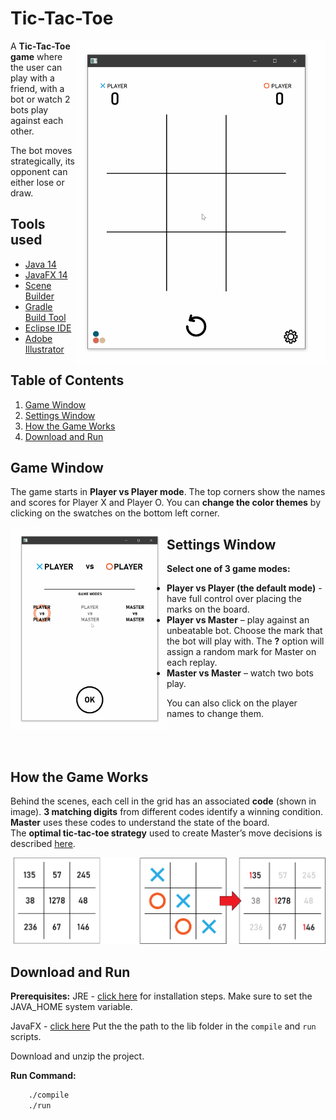 # Tic-Tac-Toe

<p align = "right">
  <img src="https://github.com/llisaeva/Tic-Tac-Toe/blob/master/demo/TicTacToe-Gameplay.gif" align ="right" alt="animated" width= "400"/>
</p>

A __Tic-Tac-Toe game__ where the user can play with a friend,
with a bot or watch 2 bots play against each other.

The bot moves strategically, its opponent can either lose or draw.

## Tools used
- [Java 14](https://www.oracle.com/java/technologies/javase-downloads.html)
- [JavaFX 14](https://openjfx.io/)
- [Scene Builder](https://gluonhq.com/products/scene-builder/)
- [Gradle Build Tool](https://gradle.org/)
- [Eclipse IDE](https://www.eclipse.org/eclipseide/)
- [Adobe Illustrator](https://www.adobe.com/products/illustrator.html)

## Table of Contents
1. [Game Window](#game-window)
2. [Settings Window](#settings-window)
3. [How the Game Works](#how-the-game-works)
4. [Download and Run](#download-and-run)

## Game Window
The game starts in __Player vs Player mode__. The top corners show the names and scores for Player X and Player O.
You can __change the color themes__ by clicking on the swatches on the bottom left corner.

<p align = "right">
  <img src="https://github.com/llisaeva/Tic-Tac-Toe/blob/master/demo/TicTacToe-Options.gif" align ="left" alt="animated" width= "250"/>
</p>

## Settings Window
__Select one of 3 game modes:__
- __Player vs Player (the default mode)__ - have full control over placing the marks on the board.
- __Player vs Master__ – play against an unbeatable bot. Choose the mark that the bot will play with. The __?__ option will assign a random mark for Master on each replay.
- __Master vs Master__ – watch two bots play.

You can also click on the player names to change them. <br><br><br><br>

## How the Game Works
Behind the scenes, each cell in the grid has an associated __code__ (shown in image). __3 matching digits__ from different codes identify a winning condition.
__Master__ uses these codes to understand the state of the board. <br>
The __optimal tic-tac-toe strategy__ used to create Master’s move decisions is described [here](https://en.wikipedia.org/wiki/Tic-tac-toe).

<p align= "center">
  <img src="https://github.com/llisaeva/Tic-Tac-Toe/blob/master/demo/tic-tac-toe-explanation.png" width= "800"/>
</p>

## Download and Run
__Prerequisites:__ 
JRE - [click here](https://docs.oracle.com/goldengate/1212/gg-winux/GDRAD/java.htm#BGBFJHAB) for installation steps.
Make sure to set the JAVA_HOME system variable.

JavaFX - [click here](https://gluonhq.com/products/javafx/)
Put the the path to the lib folder in the `compile` and `run` scripts.

Download and unzip the project.

__Run Command:__

```bash
    ./compile
    ./run
```
